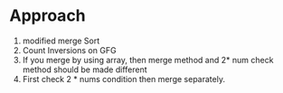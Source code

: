 # Approach
1. modified merge Sort
2. Count Inversions on GFG
3. If you merge by using array, then merge method and 2* num check method should be made different
4. First check 2 * nums condition then merge separately.